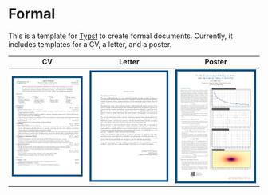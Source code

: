 # Formal

This is a template for [Typst](httpss://typst.app) to create formal documents. Currently, it includes templates for a CV, a letter, and a poster.

| CV | Letter | Poster |
|---|---|---|
| [![CV Preview](docs/formal-cv.png)](docs/formal-cv.png) | [![Letter Preview](docs/formal-letter.png)](docs/formal-letter.png) | [![Poster Preview](docs/formal-poster.png)](docs/formal-poster.png) |

